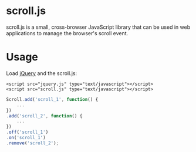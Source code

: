 # scroll.js

scroll.js is a small, cross-browser JavaScript library that can be used in web applications to manage the browser's scroll event.

# Usage

Load [jQuery](http://jquery.com/) and the scroll.js:

    <script src="jquery.js" type="text/javascript"></script>
    <script src="scroll.js" type="text/javascript"></script>

```js
Scroll.add('scroll_1', function() {
    ...
})
.add('scroll_2', function() {
    ...
})
.off('scroll_1')
.on('scroll_1')
.remove('scroll_2');
```